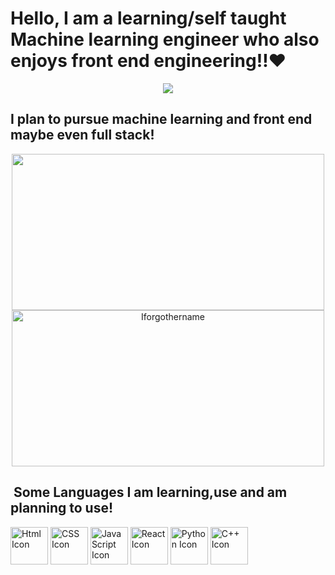 <H1>Hello, I am a learning/self taught Machine learning engineer who also enjoys front end engineering‼❤</H1> 
<p align="center">
  <img src="https://i.pinimg.com/1200x/04/61/27/046127230a10842ea07ec0f50f9a48de.jpg">
<h2>I plan to pursue machine learning and front end maybe even full stack!</h2>
  <p align="center">
<img src="https://media.tenor.com/KIy1yJZYtUcAAAAM/konata-izumi-izumi-konata.gif" width="500" height="250">
<img src="https://i.pinimg.com/736x/b3/e4/f4/b3e4f44d55628f36420ca76741665717.jpg" alt="Iforgothername"width="500" height="250" >
 <!---->

<h2> &nbsp;Some Languages I am learning,use and am planning to use! </h2>
 <p align="left">
  <img src="https://cdn.jsdelivr.net/gh/devicons/devicon@latest/icons/html5/html5-original-wordmark.svg" alt="Html Icon" width="60" height="60"/>
  <img src="https://cdn.jsdelivr.net/gh/devicons/devicon@latest/icons/css3/css3-original-wordmark.svg" alt="CSS Icon" Width="60" Height="60" />
  <img src="https://cdn.jsdelivr.net/gh/devicons/devicon@latest/icons/javascript/javascript-original.svg" alt="JavaScript Icon" Width="60" Height="60" />
  <img src="https://cdn.jsdelivr.net/gh/devicons/devicon@latest/icons/react/react-original-wordmark.svg" alt="React Icon" Width="60" Height="60" />
  <img src="https://cdn.jsdelivr.net/gh/devicons/devicon@latest/icons/python/python-original-wordmark.svg" alt="Python Icon" Width="60" Height="60"  />
  <img src="https://cdn.jsdelivr.net/gh/devicons/devicon@latest/icons/cplusplus/cplusplus-original.svg" alt="C++ Icon" Width="60" Height="60" />
          
          
          
          
